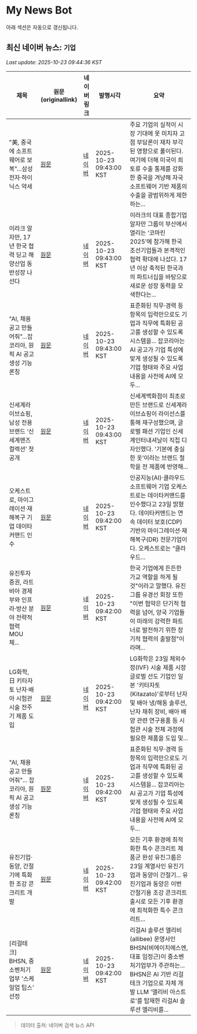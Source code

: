 # My News Bot

아래 섹션은 자동으로 갱신됩니다.

<!-- NEWS:START -->
## 최신 네이버 뉴스: `기업`
_Last update: 2025-10-23 09:44:36 KST_

| 제목 | 원문(originallink) | 네이버 링크 | 발행시각 | 요약 |
|---|---|---|---|---|
| "美, 중국에 소프트웨어로 보복"…삼성전자·하이닉스 약세 | [원문](https://www.hankyung.com/article/2025102371286) | [네이버](https://n.news.naver.com/mnews/article/015/0005200836?sid=101) | 2025-10-23 09:43:00 KST | 주요 기업의 실적이 시장 기대에 못 미치자 고점 부담론이 재차 부각된 영향으로 풀이된다. 여기에 더해 미국이 희토류 수출 통제를 강화한 중국을 겨냥해 자국 소프트웨어 기반 제품의 수출을 광범위하게 제한하는... |
| 이라크 알자만, 17년 한국 협력 딛고 해양산업 동반성장 나선다 | [원문](https://www.sedaily.com/NewsView/2GZAFNJUA9) | [네이버](https://n.news.naver.com/mnews/article/011/0004546729?sid=102) | 2025-10-23 09:43:00 KST | 이라크의 대표 종합기업 알자만 그룹이 부산에서 열리는 ‘코마린 2025’에 참가해 한국 조선기업들과 본격적인 협력 확대에 나섰다. 17년 이상 축적된 한국과의 파트너십을 바탕으로 새로운 성장 동력을 모색한다는... |
| "AI, 채용 공고 만들어줘"…잡코리아, 원픽 AI 공고 생성 기능 론칭 | [원문](https://www.bloter.net/news/articleView.html?idxno=646039) | [네이버](https://n.news.naver.com/mnews/article/293/0000073925?sid=101) | 2025-10-23 09:43:00 KST | 표준화된 직무·경력 등 항목의 입력만으로도 기업과 직무에 특화된 공고를 생성할 수 있도록 시스템을... 잡코리아는 AI 공고가 기업 특성에 맞게 생성될 수 있도록 기업 형태와 주요 사업 내용을 사전에 AI에 모두... |
| 신세계라이브쇼핑, 남성 전용 브랜드 ‘신세계맨즈컬렉션’ 첫 공개 | [원문](https://www.dailian.co.kr/news/view/1562917/?sc=Naver) | [네이버](https://n.news.naver.com/mnews/article/119/0003015628?sid=101) | 2025-10-23 09:43:00 KST | 신세계백화점이 최초로 만든 브랜드로 신세계라이브쇼핑이 라이선스를 통해 재구성했으며, 글로벌 패션 기업인 신세계인터내셔날이 직접 디자인했다. ‘기본에 충실한 옷’이라는 브랜드 철학을 전 제품에 반영해... |
| 오케스트로, 마이그레이션·재해복구 기업 데이타커맨드 인수 | [원문](https://biz.chosun.com/it-science/ict/2025/10/23/3YQH37OYUVGDTKK5KBZEBCHJQQ/?utm_source=naver&utm_medium=original&utm_campaign=biz) | [네이버](https://n.news.naver.com/mnews/article/366/0001116750?sid=105) | 2025-10-23 09:42:00 KST | 인공지능(AI)·클라우드 소프트웨어 기업 오케스트로는 데이타커맨드를 인수했다고 23일 밝혔다. 데이타커맨드는 연속 데이터 보호(CDP) 기반의 마이그레이션·재해복구(DR) 전문기업이다. 오케스트로는 “클라우드... |
| 유진투자증권, 라트비아 경제부와 인프라·방산 분야 전략적 협력 MOU 체... | [원문](http://www.finomy.com/news/articleView.html?idxno=241426) | [네이버](http://www.finomy.com/news/articleView.html?idxno=241426) | 2025-10-23 09:42:00 KST | 한국 기업에게 든든한 가교 역할을 하게 될 것"이라고 말했다. 유진그룹 유경선 회장 또한 "이번 협약은 단기적 협력을 넘어, 양국 기업들이 미래의 강력한 파트너로 발전하기 위한 장기적 협력의 출발점"이라며... |
| LG화학, 日 키타자토 난자·배아 시험관 시술 전주기 제품 도입 | [원문](http://www.seoulwire.com/news/articleView.html?idxno=676400) | [네이버](http://www.seoulwire.com/news/articleView.html?idxno=676400) | 2025-10-23 09:42:00 KST | LG화학은 23일 체외수정(IVF) 시술 제품 시장 글로벌 선도 기업인 일본 '키타자토(Kitazato)'로부터 난자 및 배아 냉/해동 솔루션, 난자 채취 장비, 배아 배양 관련 연구용품 등 시험관 시술 전체 과정에 필요한 제품을 도입 및... |
| "AI, 채용 공고 만들어줘"... 잡코리아, 원픽 AI 공고 생성 기능 론칭 | [원문](http://www.paxetv.com/news/articleView.html?idxno=249774) | [네이버](http://www.paxetv.com/news/articleView.html?idxno=249774) | 2025-10-23 09:42:00 KST | 표준화된 직무·경력 등 항목의 입력만으로도 기업과 직무에 특화된 공고를 생성할 수 있도록 시스템을... 잡코리아는 AI 공고가 기업 특성에 맞게 생성될 수 있도록 기업 형태와 주요 사업 내용을 사전에 AI에 모두... |
| 유진기업·동양, 간절기에 특화한 조강 콘크리트 개발 | [원문](https://www.yna.co.kr/view/AKR20251023044100003?input=1195m) | [네이버](https://n.news.naver.com/mnews/article/001/0015695721?sid=101) | 2025-10-23 09:42:00 KST | 모든 기후 환경에 최적화한 특수 콘크리트 제품군 완성 유진그룹은 23일 계열사인 유진기업과 동양이 간절기... 유진기업과 동양은 이번 간절기용 조강 콘크리트 출시로 모든 기후 환경에 최적화한 특수 콘크리트... |
| [리걸테크] BHSN, 중소벤처기업부 '스케일업 팁스' 선정 | [원문](http://www.legaltimes.co.kr/news/articleView.html?idxno=89779) | [네이버](http://www.legaltimes.co.kr/news/articleView.html?idxno=89779) | 2025-10-23 09:42:00 KST | 리걸AI 솔루션 앨리비(allibee) 운영사인 BHSN(비에이치에스엔, 대표 임정근)이 중소벤처기업부가 주관하는... BHSN은 AI 기반 리걸테크 기업으로 자체 개발 LLM '앨리비 아스트로'를 탑재한 리걸AI 솔루션 앨리비를... |

> 데이터 출처: 네이버 검색 뉴스 API
<!-- NEWS:END -->
